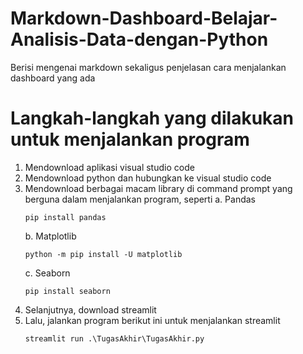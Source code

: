 # Markdown-Dashboard-Belajar-Analisis-Data-dengan-Python
Berisi mengenai markdown sekaligus penjelasan cara menjalankan dashboard yang ada 

# Langkah-langkah yang dilakukan untuk menjalankan program
1. Mendownload aplikasi visual studio code
2. Mendownload python dan hubungkan ke visual studio code
3. Mendownload berbagai macam library di command prompt yang berguna dalam menjalankan program, seperti
   a. Pandas
   ```
   pip install pandas
   ```
   b. Matplotlib
   ```
   python -m pip install -U matplotlib
   ```
   c. Seaborn
   ```
   pip install seaborn
   ```
4. Selanjutnya, download streamlit
5. Lalu, jalankan program berikut ini untuk menjalankan streamlit
   ```
   streamlit run .\TugasAkhir\TugasAkhir.py
   ```
